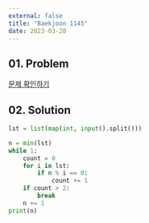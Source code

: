 ```yaml
---
external: false
title: "Baekjoon 1145"
date: 2023-03-20
---
```


## 01. Problem

[문제 확인하기](https://www.acmicpc.net/problem/1145)

## 02. Solution

```Python
lst = list(map(int, input().split()))

n = min(lst)
while 1:
    count = 0
    for i in lst:
        if n % i == 0:
            count += 1
    if count > 2:
        break
    n += 1
print(n)
```
